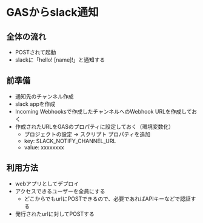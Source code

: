 # GASからslack通知
## 全体の流れ
- POSTされて起動
- slackに「hello! [name]!」と通知する
## 前準備
- 通知先のチャンネル作成
- slack appを作成
- Incoming Webhooksで作成したチャンネルへのWebhook URLを作成しておく
- 作成されたURLをGASのプロパティに設定しておく（環境変数化）
  - プロジェクトの設定 -> スクリプト プロパティを追加
  - key: SLACK_NOTIFY_CHANNEL_URL
  - value: xxxxxxxx
## 利用方法
- webアプリとしてデプロイ
- アクセスできるユーザーを全員にする
  - どこからでもurlにPOSTできるので、必要であればAPIキーなどで認証する
- 発行されたurlに対してPOSTする